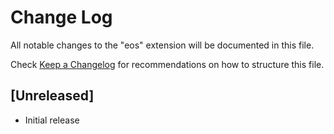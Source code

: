 # Change Log

All notable changes to the "eos" extension will be documented in this file.

Check [Keep a Changelog](http://keepachangelog.com/) for recommendations on how to structure this file.

## [Unreleased]

- Initial release